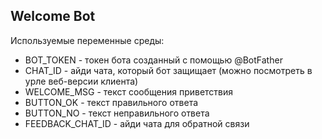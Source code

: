 ## Welcome Bot

Используемые переменные среды:

 - BOT_TOKEN - токен бота созданный с помощью @BotFather
 - CHAT_ID - айди чата, который бот защищает (можно посмотреть в урле веб-версии клиента)
 - WELCOME_MSG - текст сообщения приветствия
 - BUTTON_OK - текст правильного ответа
 - BUTTON_NO - текст неправильного ответа
 - FEEDBACK_CHAT_ID - айди чата для обратной связи
